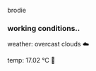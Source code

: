 brodie

<!--weather_start-->
### working conditions..

weather: overcast clouds ☁️

temp: 17.02 °C 👕

<!--weather_end-->
